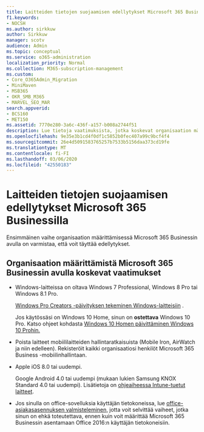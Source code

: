 ```yaml
---
title: Laitteiden tietojen suojaamisen edellytykset Microsoft 365 Businessilla
f1.keywords:
- NOCSH
ms.author: sirkkuw
author: Sirkkuw
manager: scotv
audience: Admin
ms.topic: conceptual
ms.service: o365-administration
localization_priority: Normal
ms.collection: M365-subscription-management
ms.custom:
- Core_O365Admin_Migration
- MiniMaven
- MSB365
- OKR_SMB_M365
- MARVEL_SEO_MAR
search.appverid:
- BCS160
- MET150
ms.assetid: 7770e280-3a6c-436f-a157-b008a2744f51
description: Lue tietoja vaatimuksista, jotka koskevat organisaation määrittämistä Microsoft 365 Businessin avulla ja työtietojen suojaamista käyttäjien laitteissa.
ms.openlocfilehash: 9e35e3b1cd4f0df1c5852b0fec407a99c9bcf4f4
ms.sourcegitcommit: 26e4d5091583765257b7533b5156daa373cd19fe
ms.translationtype: MT
ms.contentlocale: fi-FI
ms.lasthandoff: 03/06/2020
ms.locfileid: "42550183"
---
```

# <a name="prerequisites-for-protecting-data-on-devices-with-microsoft-365-business"></a>Laitteiden tietojen suojaamisen edellytykset Microsoft 365 Businessilla

Ensimmäinen vaihe organisaation määrittämisessä Microsoft 365 Businessin avulla on varmistaa, että voit täyttää edellytykset.
  
## <a name="requirements-for-setting-up-your-organization-with-microsoft-365-business"></a>Organisaation määrittämistä Microsoft 365 Businessin avulla koskevat vaatimukset

- Windows-laitteissa on oltava Windows 7 Professional, Windows 8 Pro tai Windows 8.1 Pro.
    
    [Windows Pro Creators -päivityksen tekeminen Windows-laitteisiin](upgrade-to-windows-pro-creators-update.md) .
    
    Jos käytössäsi on Windows 10 Home, sinun on **ostettava** Windows 10 Pro. Katso ohjeet kohdasta [Windows 10 Homen päivittäminen Windows 10 Prohin.](https://support.office.com/article/0aee10c1-4d34-43ee-a325-579c6c2df90e?ui=en-US&rs=en-US&ad=US) 
    
- Poista laitteet mobiililaitteiden hallintaratkaisuista (Mobile Iron, AirWatch ja niin edelleen). Rekisteröit kaikki organisaatiosi henkilöt Microsoft 365 Business -mobiilinhallintaan.
    
- Apple iOS 8.0 tai uudempi.
    
    Google Android 4.0 tai uudempi (mukaan lukien Samsung KNOX Standard 4.0 tai uudempi). Lisätietoja on [ohjeaiheessa Intune-tuetut laitteet](https://go.microsoft.com/fwlink/p/?linkid=852307).
    
- Jos sinulla on office-sovelluksia käyttäjän tietokoneissa, lue [office-asiakasasennuksen valmisteleminen,](prepare-for-office-client-deployment.md) jotta voit selvittää vaiheet, jotka sinun on ehkä toteutettava, ennen kuin voit määrittää Microsoft 365 Businessin asentamaan Office 2016:n käyttäjän tietokoneisiin. 
